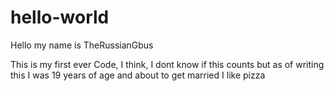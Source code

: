 # hello-world

Hello my name is TheRussianGbus

This is my first ever Code, I think, I dont know if this counts but as of writing this I was 19 years of age and about to get married
I like pizza
